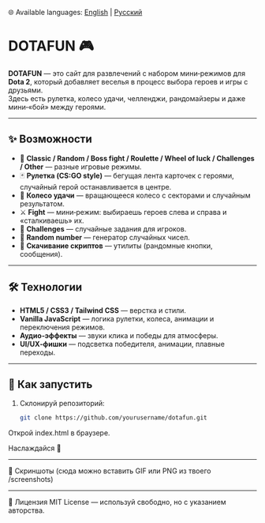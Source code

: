 🌐 Available languages: 
[English](https://github.com/yourusername/dotafun/blob/main/README.md) | 
[Русский](https://github.com/yourusername/dotafun/blob/main/README.ru.md)

# DOTAFUN 🎮

**DOTAFUN** — это сайт для развлечений с набором мини‑режимов для **Dota 2**, который добавляет веселья в процесс выбора героев и игры с друзьями.  
Здесь есть рулетка, колесо удачи, челленджи, рандомайзеры и даже мини‑«бой» между героями.

---

## ✨ Возможности

- 🎲 **Classic / Random / Boss fight / Roulette / Wheel of luck / Challenges / Other** — разные игровые режимы.  
- 🃏 **Рулетка (CS:GO style)** — бегущая лента карточек с героями, случайный герой останавливается в центре.  
- 🎡 **Колесо удачи** — вращающееся колесо с секторами и случайным результатом.  
- ⚔️ **Fight** — мини‑режим: выбираешь героев слева и справа и «сталкиваешь» их.  
- 🎯 **Challenges** — случайные задания для игроков.  
- 🔢 **Random number** — генератор случайных чисел.  
- 💾 **Скачивание скриптов** — утилиты (рандомные кнопки, сообщения).  

---

## 🛠️ Технологии

- **HTML5 / CSS3 / Tailwind CSS** — верстка и стили.  
- **Vanilla JavaScript** — логика рулетки, колеса, анимации и переключения режимов.  
- **Аудио‑эффекты** — звуки клика и победы для атмосферы.  
- **UI/UX‑фишки** — подсветка победителя, анимации, плавные переходы.  

---

## 🚀 Как запустить

1. Склонируй репозиторий:
   ```bash
   git clone https://github.com/yourusername/dotafun.git
Открой index.html в браузере.

Наслаждайся 🎉

---

📸 Скриншоты
(сюда можно вставить GIF или PNG из твоего /screenshots)

---

📜 Лицензия
MIT License — используй свободно, но с указанием авторства.
